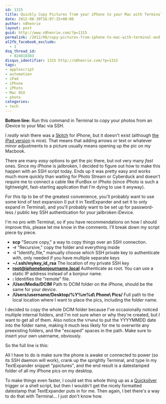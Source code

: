 ```yaml
---
id: 1315
title: Quickly Copy Pictures from your iPhone to your Mac with Terminal and SSH
date: 2012-08-30T16:07:15+00:00
author: n8henrie
layout: post
guid: http://www.n8henrie.com/?p=1315
permalink: /2012/08/copy-pictures-from-iphone-to-mac-with-terminal-and-ssh/
al2fb_facebook_exclude:
  - 1
dsq_thread_id:
  - 824818383
disqus_identifier: 1315 http://n8henrie.com/?p=1315
tags:
- applescript
- automation
- iPad
- iPhone
- iPhoto
- Mac OSX
- photo
categories:
- tech
---
```

**Bottom line:** Run this command in Terminal to copy your photos from an iDevice to your Mac via SSH.

<!--more-->

I _really_ wish there was a <a target="_blank" href="http://skitch.com/">Skitch</a> for iPhone, but it doesn't exist (although <a target="_blank" href="http://itunes.apple.com/us/app/skitch-for-ipad/id490505997?mt=8&at=10l5H6">the iPad version</a> is nice). That means that adding arrows or text or whatever minor adjustments to a picture usually means opening up the pic on my Macbook.

There are many _easy_ options to get the pic there, but not very many _fast_ ones. Since my iPhone is jailbroken, I decided to figure out how to make this happen with an SSH script today. Ends up it was pretty easy and works much more quickly than waiting for Photo Stream or Cyberduck and doesn't require me to connect a cable like iFunBox or iPhoto (since iPhoto is such a lightweight, fast-starting application that I'm dying to use it anyway).

For this tip to be of the greatest convenience, you'll probably want to use some kind of text expansion (I put it in TextExpander and set it to only expand in Terminal), and you'll probably want to be set up for password-less / public key SSH authentication for your jailbroken iDevice.

I'm no pro with Terminal, so if you have recommendations on how I should improve this, please let me know in the comments. I'll break down my script piece by piece.

  * **scp** "Secure copy," a way to copy things over an SSH connection.
  * **-r** "Recursive," copy the folder and everything inside
  * **-i** "Identify_file," manually choose which SSH private key to authenticate with, only needed if you have multiple separate keys
  * **~/.ssh/mykey\_id\_rsa** The location of my private SSH key
  * **root@iphonebonjourname.local** Authenticate as root. You can use a static IP address instead of a bonjour name.
  * **:** Identifies the "remote" file.
  * **/User/Media/DCIM** Path to DCIM folder on the iPhone, should be the same for your device.
  * **/Users/username/Desktop/%Y%m%d\ Phone\ Pics/** Full path to the local location where I want to place the pics, including the folder name.

I decided to copy the whole DCIM folder because I've occasionally noticed multiple internal folders, and I'm not sure when or why they're created, but I want to get all of them. Also notice the `%Y%m%d` to put the YYYYMMDD date into the folder name, making it much less likely for me to overwrite any preexisting folders, and the "escaped" spaces in the path. Make sure to insert your own username, obviously.

So the full line is this:

<script src="http://pastebin.com/embed_js.php?i=rBGW70Hv"></script>

All I have to do is make sure the phone is awake or connected to power (so its SSH daemon will work), crank up the sprightly Terminal, and type in my TextExpander snippet "ppictures", and the end result is a datestamped folder of all my iPhone pics on my desktop.

To make things even faster, I could set this whole thing up as a <a target="_blank" href="http://qsapp.com/">Quicksilver</a> trigger or a shell script, but then I wouldn't get the nicely formatted datestamp that TextExpander puts in for me. Then again, I bet there's a way to do that with Terminal... I just don't know how.
